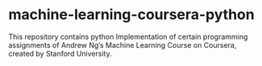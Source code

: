 # machine-learning-coursera-python
This repository contains python Implementation of certain programming assignments of Andrew Ng’s Machine Learning Course on Coursera, created by Stanford University.
